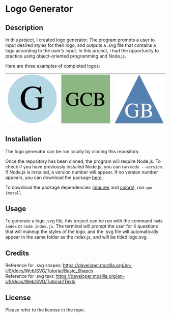 # Logo Generator

## Description

In this project, I created logo generator. The program prompts a user to input desired styles for their logo, and outputs a .svg file that contains a logo according to the user's input. In this project, I had the opportunity to practice using object-oriented programming and Node.js.

Here are three examples of completed logos:

| ![Logo 1](/assets/images/logo1.png) | ![Logo 2](/assets/images/logo2.png) | ![Logo 3](/assets/images/logo3.png) |
|------------------------------------------|-------------------------------------------|------------------------------------------|

## Installation

The logo generator can be run locally by cloning this repository. 

Once the repository has been cloned, the program will require Node.js. To check if you have previously installed Node.js, you can run `node --version`. If Node.js is installed, a version number will appear. If no version number appears, you can download the package [here](https://nodejs.org/en/download/package-manager).

To download the package dependencies ([inquirer](https://www.npmjs.com/package/inquirer) and [colors](https://www.npmjs.com/package/colors)), run `npm install`.

## Usage

To generate a logo .svg file, this project can be run with the command `node index` or `node index.js`. The terminal will prompt the user for 4 questions that will makeup the styles of the logo, and the .svg file will automatically appear in the same folder as the index.js, and will be titled logo.svg.

## Credits

Reference for .svg shapes: https://developer.mozilla.org/en-US/docs/Web/SVG/Tutorial/Basic_Shapes <br>
Reference for .svg text: https://developer.mozilla.org/en-US/docs/Web/SVG/Tutorial/Texts

## License

Please refer to the license in the repo.
